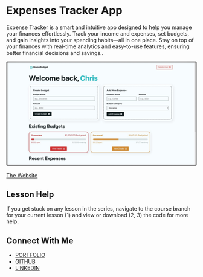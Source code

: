 # Expenses Tracker App

Expense Tracker is a smart and intuitive app designed to help you manage your finances effortlessly. Track your income and expenses, set budgets, and gain insights into your spending habits—all in one place. Stay on top of your finances with real-time analytics and easy-to-use features, ensuring better financial decisions and savings..

![Homepage preview of demo page](assets/budget-app-preview.jpeg)

[The Website]( https://ashrafpoless.github.io/expenses-tracker/)

## Lesson Help

If you get stuck on any lesson in the series, navigate to the course branch for your current lesson (1) and view or download (2, 3) the code for more help.

## Connect With Me

- [PORTFOLIO](ashrafpoless.vercel.app)
- [GITHUB](https://github.com/Ashrafpoless)
- [LINKEDIN](https://www.linkedin.com/in/ashraf-poless-034349317/)